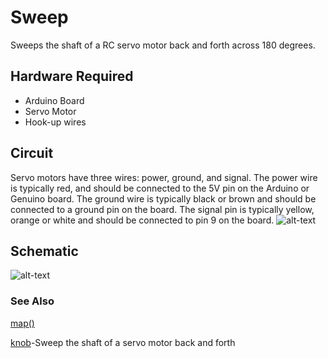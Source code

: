 # Sweep
Sweeps the shaft of a RC servo motor back and forth across 180 degrees.

## Hardware Required
* Arduino Board
* Servo Motor
* Hook-up wires
## Circuit
Servo motors have three wires: power, ground, and signal. The power wire is typically red, and should be connected to the 5V pin on the Arduino or Genuino board. The ground wire is typically black or brown and should be connected to a ground pin on the board. The signal pin is typically yellow, orange or white and should be connected to pin 9 on the board.
![alt-text](https://github.com/SamyakJain2002/robo_resource/blob/main/programming/arduino/servo/examples/sweep/sweep_bb.png)
## Schematic
![alt-text](https://github.com/SamyakJain2002/robo_resource/blob/main/programming/arduino/servo/examples/sweep/sweep_schem.png)
### See Also
[map()](https://www.arduino.cc/reference/en/language/functions/math/map/)

[knob](https://github.com/SamyakJain2002/robo_resource/blob/main/programming/arduino/servo/examples/knob/Introduction.md)-Sweep the shaft of a servo motor back and forth
